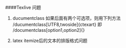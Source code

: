 ####Texlive 问题
1. ducumentclass 如果后面有两个可选项，则用下列方法
/ducumentclass[UTF8,twoside]{ctexart}
即 /documentclass[option1,option2]{}

2. latex itemize后的文本的排版格式问题 

